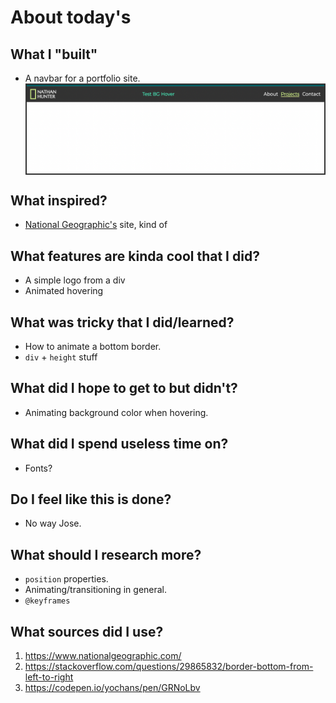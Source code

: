 # About today's

## What I "built"

- A navbar for a portfolio site.
  <section style="border: 2px solid #333">
    <img src="20220604_end_result.png" />
  </section>

## What inspired?

- [National Geographic's](https://www.nationalgeographic.com/) site, kind of

## What features are kinda cool that I did?

- A simple logo from a div
- Animated hovering

## What was tricky that I did/learned?

- How to animate a bottom border.
- `div` + `height` stuff

## What did I hope to get to but didn't?

- Animating background color when hovering.

## What did I spend useless time on?

- Fonts?

## Do I feel like this is done?

- No way Jose.

## What should I research more?

- `position` properties.
- Animating/transitioning in general.
- `@keyframes`

## What sources did I use?

1. https://www.nationalgeographic.com/
2. https://stackoverflow.com/questions/29865832/border-bottom-from-left-to-right
3. https://codepen.io/yochans/pen/GRNoLbv

